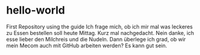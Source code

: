 # hello-world
First Repository using the guide
Ich frage mich, ob ich mir mal was leckeres zu Essen bestellen soll heute Mittag.
Kurz mal nachgedacht. Nein danke, ich esse lieber den Milchreis und die Nudeln.
Dann überlege ich grad, ob wir mein Mecom auch mit GitHub arbeiten werden? Es kann gut sein.

